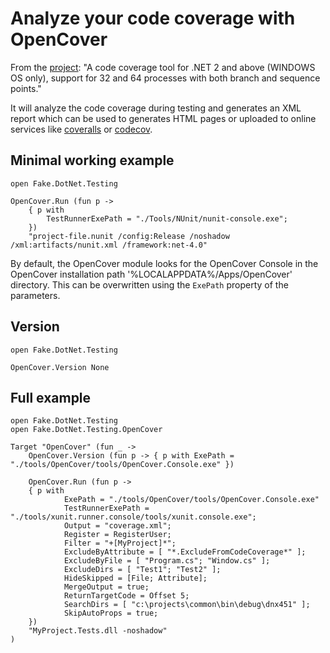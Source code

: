 # Analyze your code coverage with OpenCover

From the [project](https://github.com/OpenCover/opencover):
"A code coverage tool for .NET 2 and above (WINDOWS OS only), support for 32 and 64 processes with both branch and sequence points."

It will analyze the code coverage during testing and generates an XML report which can be used to generates HTML pages or uploaded to online services like [coveralls](https://coveralls.io/) or [codecov](https://codecov.io/).

## Minimal working example

    open Fake.DotNet.Testing

    OpenCover.Run (fun p ->
        { p with
            TestRunnerExePath = "./Tools/NUnit/nunit-console.exe";
        })
        "project-file.nunit /config:Release /noshadow /xml:artifacts/nunit.xml /framework:net-4.0"

By default, the OpenCover module looks for the OpenCover Console in the OpenCover installation path '%LOCALAPPDATA%/Apps/OpenCover' directory. This can be overwritten using the `ExePath` property of the parameters.

## Version

    open Fake.DotNet.Testing

    OpenCover.Version None

## Full example

    open Fake.DotNet.Testing
    open Fake.DotNet.Testing.OpenCover

    Target "OpenCover" (fun _ ->
        OpenCover.Version (fun p -> { p with ExePath = "./tools/OpenCover/tools/OpenCover.Console.exe" })

        OpenCover.Run (fun p ->
        { p with
                ExePath = "./tools/OpenCover/tools/OpenCover.Console.exe"
                TestRunnerExePath = "./tools/xunit.runner.console/tools/xunit.console.exe";
                Output = "coverage.xml";
                Register = RegisterUser;
                Filter = "+[MyProject]*";
                ExcludeByAttribute = [ "*.ExcludeFromCodeCoverage*" ];
                ExcludeByFile = [ "Program.cs"; "Window.cs" ];
                ExcludeDirs = [ "Test1"; "Test2" ];
                HideSkipped = [File; Attribute];
                MergeOutput = true;
                ReturnTargetCode = Offset 5;
                SearchDirs = [ "c:\projects\common\bin\debug\dnx451" ];
                SkipAutoProps = true;
        })
        "MyProject.Tests.dll -noshadow"
    )